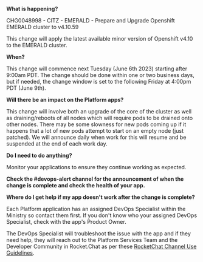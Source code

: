**What is happening?**

CHG0048998 - CITZ - EMERALD - Prepare and Upgrade Openshift EMERALD cluster to v4.10.59

This change will apply the latest available minor version of Openshift v4.10 to the EMERALD cluster.

**When?**

This change will commence next Tuesday (June 6th 2023) starting after 9:00am PDT. The change should be done within one or two business days, but if needed, the change window is set to the following Friday at 4:00pm PDT (June 9th).

**Will there be an impact on the Platform apps?**

This change will involve both an upgrade of the core of the cluster as well as draining/reboots of all nodes which will require pods to be drained onto other nodes. There may be some slowness for new pods coming up if it happens that a lot of new pods attempt to start on an empty node (just patched). We will announce daily when work for this will resume and be suspended at the end of each work day.

**Do I need to do anything?**

Monitor your applications to ensure they continue working as expected.

**Check the #devops-alert channel for the announcement of when the change is complete and check the health of your app.**

**Where do I get help if my app doesn't work after the change is complete?**

Each Platform application has an assigned DevOps Specialist within the Ministry so contact them first. If you don't know who your assigned DevOps Specialist, check with the app's Product Owner.

The DevOps Specialist will troubleshoot the issue with the app and if they need help, they will reach out to the Platform Services Team and the Developer Community in Rocket.Chat as per these [RocketChat Channel Use Guidelines](
https://developer.gov.bc.ca/Getting-human-support-for-issues-not-covered-by-devops-requests).
